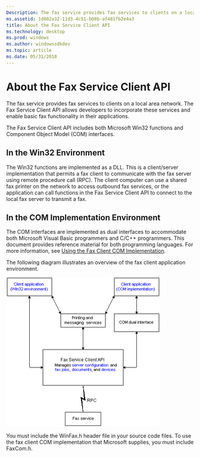 ```yaml
---
Description: The fax service provides fax services to clients on a local area network. The Fax Service Client API allows developers to incorporate these services and enable basic fax functionality in their applications.
ms.assetid: 1d002a32-11d3-4c51-b08b-af481fb2e4a3
title: About the Fax Service Client API
ms.technology: desktop
ms.prod: windows
ms.author: windowssdkdev
ms.topic: article
ms.date: 05/31/2018
---
```


# About the Fax Service Client API

The fax service provides fax services to clients on a local area network. The Fax Service Client API allows developers to incorporate these services and enable basic fax functionality in their applications.

The Fax Service Client API includes both Microsoft Win32 functions and Component Object Model (COM) interfaces.

## In the Win32 Environment

The Win32 functions are implemented as a DLL. This is a client/server implementation that permits a fax client to communicate with the fax server using remote procedure call (RPC). The client computer can use a shared fax printer on the network to access outbound fax services, or the application can call functions in the Fax Service Client API to connect to the local fax server to transmit a fax.

## In the COM Implementation Environment

The COM interfaces are implemented as dual interfaces to accommodate both Microsoft Visual Basic programmers and C/C++ programmers. This document provides reference material for both programming languages. For more information, see [Using the Fax Client COM Implementation](-mfax-using-the-fax-client-com-implementation.md).

The following diagram illustrates an overview of the fax client application environment.

![fax client application environment](images/client2.png)

You must include the WinFax.h header file in your source code files. To use the fax client COM implementation that Microsoft supplies, you must include FaxCom.h.

 

 



